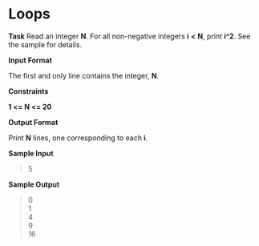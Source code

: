Loops
======

**Task**
Read an integer **N**. For all non-negative integers **i** **<** **N**, print **i^2**. See the sample for details.

**Input Format**

The first and only line contains the integer, **N**.

**Constraints**

**1 <= N <= 20**

**Output Format**

Print **N** lines, one corresponding to each **i**.

**Sample Input**
>5

**Sample Output**
>0 </br>
>1 </br>
>4 </br>
>9 </br>
>16
